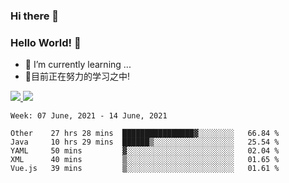 ### Hi there 👋
### Hello World! 🙌

- 🌱 I’m currently learning ...
- 📖目前正在努力的学习之中!

<a href="https://github.com/anuraghazra/github-readme-stats">
  <img src="https://github-readme-stats.vercel.app/api?username=keyboardWithDream&show_icons=true&repo=github-readme-stats" />
</a>
<a href="https://github.com/anuraghazra/convoychat">
  <img src="https://github-readme-stats.vercel.app/api/top-langs/?username=keyboardWithDream&layout=compact&repo=convoychat" />
</a>



<!--START_SECTION:waka-->
```text
Week: 07 June, 2021 - 14 June, 2021

Other    27 hrs 28 mins  ████████████████▓░░░░░░░░   66.84 % 
Java     10 hrs 29 mins  ██████▒░░░░░░░░░░░░░░░░░░   25.54 % 
YAML     50 mins         ▓░░░░░░░░░░░░░░░░░░░░░░░░   02.04 % 
XML      40 mins         ▒░░░░░░░░░░░░░░░░░░░░░░░░   01.65 % 
Vue.js   39 mins         ▒░░░░░░░░░░░░░░░░░░░░░░░░   01.61 % 
```
<!--END_SECTION:waka-->
